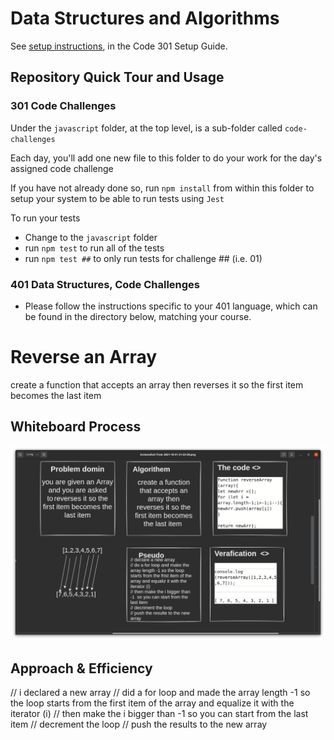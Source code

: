 # Data Structures and Algorithms

See [setup instructions](https://codefellows.github.io/setup-guide/code-301/3-code-challenges), in the Code 301 Setup Guide.

## Repository Quick Tour and Usage

### 301 Code Challenges

Under the `javascript` folder, at the top level, is a sub-folder called `code-challenges`

Each day, you'll add one new file to this folder to do your work for the day's assigned code challenge

If you have not already done so, run `npm install` from within this folder to setup your system to be able to run tests using `Jest`

To run your tests

- Change to the `javascript` folder
- run `npm test` to run all of the tests
- run `npm test ##` to only run tests for challenge ## (i.e. 01)

### 401 Data Structures, Code Challenges

- Please follow the instructions specific to your 401 language, which can be found in the directory below, matching your course.


# Reverse an Array
create a function that accepts an array then reverses it so the first item becomes the last item 

## Whiteboard Process
![array-reverse](array-reverse.png)
## Approach & Efficiency
//  i declared a new array 
// did a for loop and made the array length -1 so the loop starts from the first item of the array and equalize it with the iterator (i)
// then make the i bigger than -1  so you can start from the last item 
// decrement the loop
// push the results to the new array  
